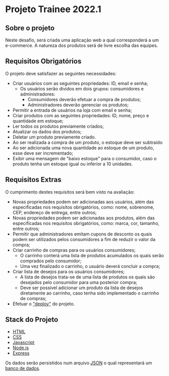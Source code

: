 # Projeto Trainee 2022.1

## Sobre o projeto

Neste desafio, será criada uma aplicação web a qual corresponderá a um e-commerce.
A natureza dos produtos será de livre escolha das equipes.

## Requisitos Obrigatórios

O projeto deve satisfazer as seguintes necessidades:

- Criar usuários com as seguintes propriedades: ID, email e senha;
    - Os usuários serão dividos em dois grupos: consumidores e administradores:
        - Consumidores deverão efetuar a compra de produtos;
        - Administradores deverão gerenciar os produtos;
- Permitir a entrada de usuários na loja com email e senha;
- Criar produtos com as seguintes propriedades: ID, nome, preço e quantidade em estoque;
- Ler todos os produtos previamente criados;
- Atualizar os dados dos produtos;
- Deletar um produto previamente criado.
- Ao ser realizada a compra de um produto, o estoque deve ser subtraído
- Ao ser adicionada uma nova quantidade ao estoque de um produto, esse deve ser incrementado;
- Exibir uma mensagem de "baixo estoque" para o consumidor, caso o produto tenha um estoque igual ou inferior a 10 unidades.

## Requisitos Extras

O cumprimento destes requisitos será bem visto na avaliação:

- Novas propriedades podem ser adicionadas aos usuários, além das especificadas nos requisitos obrigatórios, como: nome, sobrenome, CEP, endereço de entrega, entre outros;
- Novas propriedades podem ser adicionadas aos produtos, além das especificadas nos requisitos obrigatórios, como: marca, cor, tamanho, entre outros;
- Permitir que administradores emitam cupons de desconto os quais podem ser utilizados pelos consumidores a fim de reduzir o valor da compra;
- Criar carrinho de compras para os usuários consumidores;
    - O carrinho conterá uma lista de produtos acumulados os quais serão comprados pelo consumidor;
    - Uma vez finalizado o carrinho, o usuário deverá concluir a compra;
- Criar lista de desejos para os usuários consumidores;
    - A lista de desejos trata-se de uma lista de produtos os quais são desejados pelo consumidor para uma posterior compra;
    - Deve ser possível adicionar um produto da lista de desejos diretamente ao carrinho, caso tenha sido implementado o carrinho de compras;
- Efetuar o ["deploy"]() do projeto.

## Stack do Projeto

- [HTML]()
- [CSS]()
- [Javascript]()
- [Node.js]()
- [Express]()

Os dados serão persistidos num arquivo [JSON]() o qual representará um [banco de dados]().
